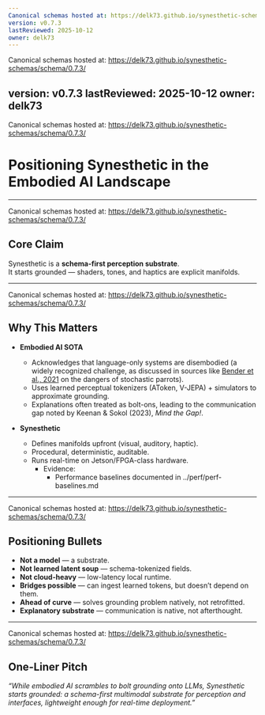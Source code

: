 ```yaml
---
Canonical schemas hosted at: https://delk73.github.io/synesthetic-schemas/schema/0.7.3/
version: v0.7.3
lastReviewed: 2025-10-12
owner: delk73
---
```

Canonical schemas hosted at: https://delk73.github.io/synesthetic-schemas/schema/0.7.3/

version: v0.7.3
lastReviewed: 2025-10-12
owner: delk73
---
Canonical schemas hosted at: https://delk73.github.io/synesthetic-schemas/schema/0.7.3/

# Positioning Synesthetic in the Embodied AI Landscape

---
Canonical schemas hosted at: https://delk73.github.io/synesthetic-schemas/schema/0.7.3/

## Core Claim  
Synesthetic is a **schema-first perception substrate**.  
It starts grounded — shaders, tones, and haptics are explicit manifolds.

---
Canonical schemas hosted at: https://delk73.github.io/synesthetic-schemas/schema/0.7.3/

## Why This Matters  

- **Embodied AI SOTA**  
  - Acknowledges that language-only systems are disembodied (a widely recognized challenge, as discussed in sources like [Bender et al., 2021](https://dl.acm.org/doi/10.1145/3442188.3445922) on the dangers of stochastic parrots).
  - Uses learned perceptual tokenizers (AToken, V-JEPA) + simulators to approximate grounding.  
  - Explanations often treated as bolt-ons, leading to the communication gap noted by Keenan & Sokol (2023), *Mind the Gap!*.

- **Synesthetic**  
  - Defines manifolds upfront (visual, auditory, haptic).  
  - Procedural, deterministic, auditable.  
  - Runs real-time on Jetson/FPGA-class hardware.  
    - Evidence:
      - Performance baselines documented in ../perf/perf-baselines.md  

---
Canonical schemas hosted at: https://delk73.github.io/synesthetic-schemas/schema/0.7.3/

## Positioning Bullets  

- **Not a model** — a substrate.  
- **Not learned latent soup** — schema-tokenized fields.  
- **Not cloud-heavy** — low-latency local runtime.  
- **Bridges possible** — can ingest learned tokens, but doesn’t depend on them.  
- **Ahead of curve** — solves grounding problem natively, not retrofitted.  
- **Explanatory substrate** — communication is native, not afterthought.  

---
Canonical schemas hosted at: https://delk73.github.io/synesthetic-schemas/schema/0.7.3/

## One-Liner Pitch  
*“While embodied AI scrambles to bolt grounding onto LLMs, Synesthetic starts grounded: a schema-first multimodal substrate for perception and interfaces, lightweight enough for real-time deployment.”*
